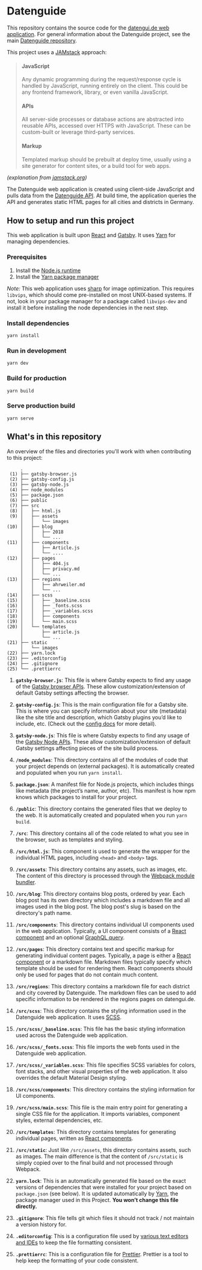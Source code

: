# Datenguide

This repository contains the source code for the [datengui.de web application](http://datengui.de). For general information about the Datenguide project, see the main [Datenguide repository](http://github.com/datenguide/datenguide).

This project uses a [JAMstack](https://jamstack.org/) approach: 

> #### JavaScript
> 
> Any dynamic programming during the request/response cycle is handled by JavaScript, running entirely on the client. This could be any frontend framework, library, or even vanilla JavaScript.
> 
> #### APIs
> 
> All server-side processes or database actions are abstracted into reusable APIs, accessed over HTTPS with JavaScript. These can be custom-built or leverage third-party services.
> 
> #### Markup
> 
> Templated markup should be prebuilt at deploy time, usually using a site generator for content sites, or a build tool for web apps.

*(explanation from [jamstack.org](jamstack.org))*

The Datenguide web application is created using client-side JavaScript and pulls data from the [Datenguide API](https://api.datengui.de/). At build time, the application queries the API and generates static HTML pages for all cities and districts in Germany.

## How to setup and run this project

This web application is built upon [React](https://reactjs.org/) and [Gatsby](https://www.gatsbyjs.org/). It uses [Yarn](https://github.com/yarnpkg/yarn) for managing dependencies.

### Prerequisites

1. Install the [Node.js runtime](https://nodejs.org/en/)
2. Install the [Yarn package manager](https://yarnpkg.com/lang/en/docs/install/#mac-stable)

*Note:* This web application uses [sharp](http://sharp.pixelplumbing.com) for image optimization. This requires `libvips`, which should come pre-installed on most UNIX-based systems. If not, look in your package manager for a package called `libvips-dev` and install it before installing the node dependencies in the next step.

### Install dependencies

`yarn install`

### Run in development

`yarn dev`

### Build for production

`yarn build`

### Serve production build

`yarn serve`

## What's in this repository

An overview of the files and directories you'll work with when contributing to this project:

```
     .
 (1) ├── gatsby-browser.js
 (2) ├── gatsby-config.js
 (3) ├── gatsby-node.js
 (4) ├── node_modules
 (5) ├── package.json
 (6) ├── public
 (7) ├── src
 (8) │   ├── html.js
 (9) │   ├── assets
     │   │   └── images
(10) │   ├── blog
     │   │   ├── 2018
     │   │   └── ...
(11) │   ├── components
     │   │   ├── Article.js
     │   │   └── ....
(12) │   ├── pages
     │   │   ├── 404.js
     │   │   ├── privacy.md
     │   │   └── ...
(13) │   ├── regions
     │   │   ├── ahrweiler.md
     │   │   └── ...
(14) │   ├── scss
(15) │   │   ├── _baseline.scss
(16) │   │   ├── _fonts.scss
(17) │   │   ├── _variables.scss
(18) │   │   ├── components
(19) │   │   └── main.scss
(20) │   └── templates
     │       ├── article.js
     │       └── ...
(21) ├── static
     │   └── images
(22) ├── yarn.lock
(23) ├── .editorconfig
(24) ├── .gitignore
(25) └── .prettierrc
```

1.  **`gatsby-browser.js`**: This file is where Gatsby expects to find any usage of the [Gatsby browser APIs](https://www.gatsbyjs.org/docs/browser-apis/). These allow customization/extension of default Gatsby settings affecting the browser.

2.  **`gatsby-config.js`**: This is the main configuration file for a Gatsby site. This is where you can specify information about your site (metadata) like the site title and description, which Gatsby plugins you’d like to include, etc. (Check out the [config docs](https://www.gatsbyjs.org/docs/gatsby-config/) for more detail).

3.  **`gatsby-node.js`**: This file is where Gatsby expects to find any usage of the [Gatsby Node APIs](https://www.gatsbyjs.org/docs/node-apis/). These allow customization/extension of default Gatsby settings affecting pieces of the site build process.

4.  **`/node_modules`**: This directory contains all of the modules of code that your project depends on (external packages). It is automatically created and populated when you run `yarn install`.

5.  **`package.json`**: A manifest file for Node.js projects, which includes things like metadata (the project’s name, author, etc). This manifest is how npm knows which packages to install for your project.

6.  **`/public`**: This directory contains the generated files that we deploy to the web. It is automatically created and populated when you run `yarn build`.

7.  **`/src`**: This directory contains all of the code related to what you see in the browser, such as templates and styling.

8.  **`/src/html.js`**: This component is used to generate the wrapper for the individual HTML pages, including `<head>` and `<body>` tags.

9.  **`/src/assets`**: This directory contains any assets, such as images, etc. The content of this directory is processed through the [Webpack module bundler](https://webpack.js.org/).

10. **`/src/blog`**: This directory contains blog posts, ordered by year. Each blog post has its own directory which includes a markdown file and all images used in the blog post. The blog post's slug is based on the directory's path name.

11. **`/src/components`**: This directory contains individual UI components used in the web application. Typically, a UI component consists of a [React component](https://reactjs.org/docs/react-component.html) and an optional [GraphQL query](https://www.gatsbyjs.org/tutorial/part-four/).

12. **`/src/pages`**: This directory contains text and specific markup for generating individual content pages. Typically, a page is either a [React component](https://reactjs.org/docs/react-component.html) or a markdown file. Markdown files typically specify which template should be used for rendering them. React components should only be used for pages that do not contain much content.

13. **`/src/regions`**: This directory contains a markdown file for each district and city covered by Datenguide. The markdown files can be used to add specific information to be rendered in the regions pages on datengui.de.

14. **`/src/scss`**: This directory contains the styling information used in the Datenguide web application. It uses [SCSS](https://sass-lang.com/guide).

15. **`/src/scss/_baseline.scss`**: This file has the basic styling information used across the Datenguide web application.

16. **`/src/scss/_fonts.scss`**: This file imports the web fonts used in the Datenguide web application.

17. **`/src/scss/_variables.scss`**: This file specifies SCSS variables for colors, font stacks, and other visual properties of the web application. It also overrides the default Material Design styling.

18. **`/src/scss/components`**: This directory contains the styling information for UI components.

19. **`/src/scss/main.scss`**: This file is the main entry point for generating a single CSS file for the application. It imports variables, component styles, external dependencies, etc.

20. **`/src/templates`**: This directory contains templates for generating individual pages, written as [React components](https://reactjs.org/docs/react-component.html).

21. **`/src/static`**: Just like `/src/assets`, this directory contains assets, such as images. The main difference is that the content of `/src/static` is simply copied over to the final build and not processed through Webpack.

22. **`yarn.lock`**: This is an automatically generated file based on the exact versions of dependencies that were installed for your project based on `package.json` (see below). It is updated automatically by [Yarn](https://yarnpkg.com/), the package manager used in this Project. **You won’t change this file directly.**

23. **`.gitignore`**: This file tells git which files it should not track / not maintain a version history for.

24. **`.editorconfig`**: This is a configuration file used by [various text editors and IDEs](https://editorconfig.org/#download) to keep the file formatting consistent.

25. **`.prettierrc`**: This is a configuration file for [Prettier](https://prettier.io/). Prettier is a tool to help keep the formatting of your code consistent.
